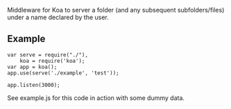 Middleware for Koa to server a folder (and any subsequent subfolders/files) under a name declared by the user.

## Example
```
var serve = require("./"),
    koa = require('koa');
var app = koa();
app.use(serve('./example', 'test'));

app.listen(3000);
```

See example.js for this code in action with some dummy data.